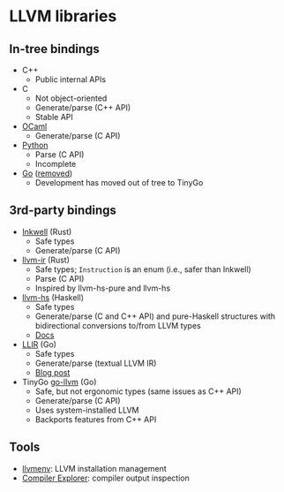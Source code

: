 # LLVM libraries

## In-tree bindings

- C++
  - Public internal APIs
- C
  - Not object-oriented
  - Generate/parse (C++ API)
  - Stable API
- [OCaml](https://github.com/llvm/llvm-project/tree/main/llvm/bindings/ocaml)
  - Generate/parse (C API)
- [Python](https://github.com/llvm/llvm-project/tree/main/llvm/bindings/python)
  - Parse (C API)
  - Incomplete
- [Go](https://github.com/llvm/llvm-project/tree/36b13eb8bb9dafb6a190189ada89eba15e85d39b/llvm/bindings/go)
  ([removed](https://discourse.llvm.org/t/rfc-remove-the-go-bindings/65725))
  - Development has moved out of tree to TinyGo

## 3rd-party bindings

- [Inkwell](https://github.com/TheDan64/inkwell) (Rust)
  - Safe types
  - Generate/parse (C API)
- [llvm-ir](https://github.com/cdisselkoen/llvm-ir) (Rust)
  - Safe types; `Instruction` is an enum (i.e., safer than Inkwell)
  - Parse (C API)
  - Inspired by llvm-hs-pure and llvm-hs
- [llvm-hs](https://github.com/llvm-hs/llvm-hs) (Haskell)
  - Safe types
  - Generate/parse (C and C++ API) and pure-Haskell structures with
    bidirectional conversions to/from LLVM types
  - [Docs](https://hackage.haskell.org/package/llvm-hs/docs/LLVM.html)
- [LLIR](https://github.com/llir/llvm) (Go)
  - Safe types
  - Generate/parse (textual LLVM IR)
  - [Blog post](https://blog.gopheracademy.com/advent-2018/llvm-ir-and-go/)
- TinyGo [go-llvm](https://github.com/tinygo-org/go-llvm) (Go)
  - Safe, but not ergonomic types (same issues as C++ API)
  - Generate/parse (C API)
  - Uses system-installed LLVM
  - Backports features from C++ API

## Tools

- [llvmenv](https://github.com/llvmenv/llvmenv): LLVM installation management
- [Compiler Explorer](https://godbolt.org/): compiler output inspection
